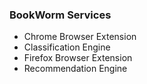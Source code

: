 ### BookWorm Services

- Chrome Browser Extension
- Classification Engine
- Firefox Browser Extension
- Recommendation Engine
